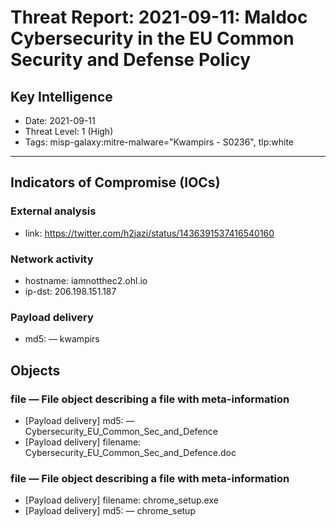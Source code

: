 # Threat Report: 2021-09-11: Maldoc Cybersecurity in the EU Common Security and Defense Policy


## Key Intelligence
* Date: 2021-09-11
* Threat Level: 1 (High)
* Tags: misp-galaxy:mitre-malware="Kwampirs - S0236", tlp:white

---

## Indicators of Compromise (IOCs)
### External analysis
* link: https://twitter.com/h2jazi/status/1436391537416540160

### Network activity
* hostname: iamnotthec2.ohl.io
* ip-dst: 206.198.151.187

### Payload delivery
* md5: <md5> — kwampirs

## Objects
### file — File object describing a file with meta-information
* [Payload delivery] md5: <md5> — Cybersecurity_EU_Common_Sec_and_Defence
* [Payload delivery] filename: Cybersecurity_EU_Common_Sec_and_Defence.doc

### file — File object describing a file with meta-information
* [Payload delivery] filename: chrome_setup.exe
* [Payload delivery] md5: <md5> — chrome_setup
